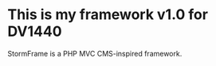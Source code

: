 This is my framework v1.0 for DV1440
====================================

StormFrame is a PHP MVC CMS-inspired framework.
